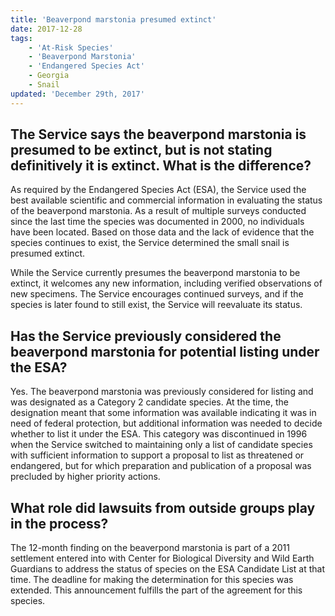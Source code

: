 ```yaml
---
title: 'Beaverpond marstonia presumed extinct'
date: 2017-12-28
tags:
    - 'At-Risk Species'
    - 'Beaverpond Marstonia'
    - 'Endangered Species Act'
    - Georgia
    - Snail
updated: 'December 29th, 2017'
---
```


## The Service says the beaverpond marstonia is presumed to be extinct, but is not stating definitively it is extinct. What is the difference?

As required by the Endangered Species Act (ESA), the Service used the best available scientific and commercial information in evaluating the status of the beaverpond marstonia. As a result of multiple surveys conducted since the last time the species was documented in 2000, no individuals have been located. Based on those data and the lack of evidence that the species continues to exist, the Service determined the small snail is presumed extinct.

While the Service currently presumes the beaverpond marstonia to be extinct, it welcomes any new information, including verified observations of new specimens. The Service encourages continued surveys, and if the species is later found to still exist, the Service will reevaluate its
status.

## Has the Service previously considered the beaverpond marstonia for potential listing under the ESA?

Yes. The beaverpond marstonia was previously considered for listing and was designated as a Category 2 candidate species. At the time, the designation meant that some information was available indicating it was in need of federal protection, but additional information was needed to decide whether to list it under the ESA. This category was discontinued in 1996 when the Service switched to maintaining only a list of candidate species with sufficient information to support a proposal to list as threatened or endangered, but for which preparation and publication of a proposal was precluded by higher priority actions.

## What role did lawsuits from outside groups play in the process?

The 12-month finding on the beaverpond marstonia is part of a 2011 settlement entered into with Center for Biological Diversity and Wild Earth Guardians to address the status of species on the ESA Candidate List at that time. The deadline for making the determination for this species was extended. This announcement fulfills the part of the agreement for this species.
